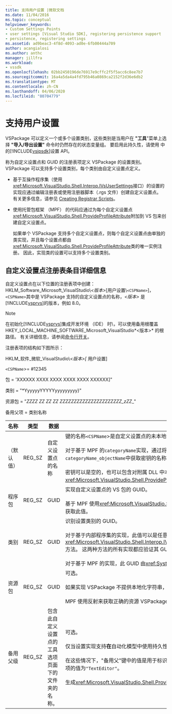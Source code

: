 ```yaml
---
title: 支持用户设置 |微软文档
ms.date: 11/04/2016
ms.topic: conceptual
helpviewer_keywords:
- Custom Settings Points
- user settings [Visual Studio SDK], registering persistence support
- persistence, registering settings
ms.assetid: ad9beac3-4f8d-4093-ad0e-6fb00444a709
author: acangialosi
ms.author: anthc
manager: jillfra
ms.workload:
- vssdk
ms.openlocfilehash: 02bb2450196de76917e9cffc2f5f5acc6c8ee7b7
ms.sourcegitcommit: 16a4a5da4a4fd795b46a0869ca2152f2d36e6db2
ms.translationtype: MT
ms.contentlocale: zh-CN
ms.lasthandoff: 04/06/2020
ms.locfileid: "80704779"
---
```

# <a name="support-for-user-settings"></a>支持用户设置
VSPackage 可以定义一个或多个设置类别，这些类别是当用户在 **"工具**"菜单上选择 **"导入/导出设置"** 命令时仍然存在的状态变量组。 要启用此持久性，请使用 中的[!INCLUDE[vsipsdk](../../extensibility/includes/vsipsdk_md.md)]设置 API。

 称为自定义设置点和 GUID 的注册表项定义 VSPackage 的设置类别。 VSPackage 可以支持多个设置类别，每个类别由自定义设置点定义。

- 基于互操作程序集（使用<xref:Microsoft.VisualStudio.Shell.Interop.IVsUserSettings>接口）的设置的实现应通过编辑注册表或使用注册器脚本（.rgs 文件）创建自定义设置点。 有关更多信息，请参见 [Creating Registrar Scripts](/cpp/atl/creating-registrar-scripts)。

- 使用托管包框架 （MPF） 的代码应通过为每个自定义设置点<xref:Microsoft.VisualStudio.Shell.ProvideProfileAttribute>附加到 VS 包来创建自定义设置点。

     如果单个 VSPackage 支持多个自定义设置点，则每个自定义设置点由单独的类实现，并且每个设置点都由<xref:Microsoft.VisualStudio.Shell.ProvideProfileAttribute>类的唯一实例注册。 因此，实现类的设置可以支持多个设置类别。

## <a name="custom-settings-point-registry-entry-details"></a>自定义设置点注册表条目详细信息
 自定义设置点在以下位置的注册表项中创建：HKLM_Software_Microsoft_VisualStudio\\*\<版本>*[用户设置\\`<CSPName>`]，`<CSPName>`其中是 VSPackage 支持的自定义设置点的名称，*\<版本>* 是[!INCLUDE[vsprvs](../../code-quality/includes/vsprvs_md.md)]的版本，例如 8.0。

> [!NOTE]
> 在初始化[!INCLUDE[vsprvs](../../code-quality/includes/vsprvs_md.md)]集成开发环境 （IDE） 时\\，可以使用备用根覆盖 HKEY_LOCAL_MACHINE_SOFTWARE_Microsoft_VisualStudio*\<版本>* 的根路径。 有关详细信息，请参阅[命令行开关](../../extensibility/command-line-switches-visual-studio-sdk.md)。

 注册表项的结构如下图所示：

 HKLM_软件_微软_VisualStudio\\*\<版本>[* 用户设置]

 `<CSPName`>= #12345

 包 = 'XXXXXX XXXX XXXX XXXX XXXX XXXXXX]"

 类别 = "*YyyyyyYYYYYyyyyyyyyy}"

 资源包 = "_ZZZZ ZZ ZZ ZZ ZZZZZZZZZZZZZZZZZZZZZZ_zZZ__"

 备用父项 = 类别名称

| 名称 | 类型 | 数据 | 描述 |
|-----------------|--------| - | - |
| （默认值） | REG_SZ | 自定义设置点的名称 | 键的名称`<CSPName`>是自定义设置点的未本地化名称。<br /><br /> 对于基于 MPF 的`categoryName`实现，通过将`objectName`<xref:Microsoft.VisualStudio.Shell.ProvideProfileAttribute>构造函数 的 和 参数合并到`categoryName_objectName`中获取密钥的名称。<br /><br /> 密钥可以是空的，也可以包含对附属 DLL 中本地化字符串的引用 ID。 此值从`objectNameResourceID`参数获取到<xref:Microsoft.VisualStudio.Shell.ProvideProfileAttribute>构造函数。 |
| 程序包 | REG_SZ | GUID | 实现自定义设置点的 VS 包的 GUID。<br /><br /> 基于 MPF 使用<xref:Microsoft.VisualStudio.Shell.ProvideProfileAttribute>类实现的使用构造函数的`objectType`参数包含 VSPackage 的<xref:System.Type>和反射以获取此值。 |
| 类别 | REG_SZ | GUID | 识别设置类别的 GUID。<br /><br /> 对于基于内部程序集的实现，此值可以是任意选择的[!INCLUDE[vsprvs](../../code-quality/includes/vsprvs_md.md)]GUID，IDE 将 GUID 传递给 和<xref:Microsoft.VisualStudio.Shell.Interop.IVsUserSettings.ExportSettings%2A><xref:Microsoft.VisualStudio.Shell.Interop.IVsUserSettings.ImportSettings%2A>方法。 这两种方法的所有实现都应验证其 GUID 参数。<br /><br /> 对于基于 MPF 的实现，此 GUID 由<xref:System.Type>实现设置机制的[!INCLUDE[vsprvs](../../code-quality/includes/vsprvs_md.md)]类获得。 |
| 资源包 | REG_SZ | GUID | 可选。<br /><br /> 如果实现 VSPackage 不提供本地化字符串，则卫星 DLL 的路径包含本地化字符串。<br /><br /> MPF 使用反射来获取正确的资源 VSPackage，因此<xref:Microsoft.VisualStudio.Shell.ProvideProfileAttribute>类不会设置此参数。 |
| 备用父级 | REG_SZ | 包含此自定义设置点的工具选项页面下的文件夹的名称。 | 可选。<br /><br /> 仅当设置实现支持**在**自动化模型中使用持久性机制[!INCLUDE[vsipsdk](../../extensibility/includes/vsipsdk_md.md)]而不是自动化模型中的机制来保存状态的工具选项页时，才必须设置此值。<br /><br /> 在这些情况下，"备用父"键中的值是用于标识特定`topic`**ToolsOptions** `topic.sub-topic`页字符串的部分。 例如，对于 **"工具选项"** 页`"TextEditor.Basic"`，备用父项的值为`"TextEditor"`。<br /><br /> 生成<xref:Microsoft.VisualStudio.Shell.ProvideProfileAttribute>自定义设置点时，它与类别名称相同。 |
